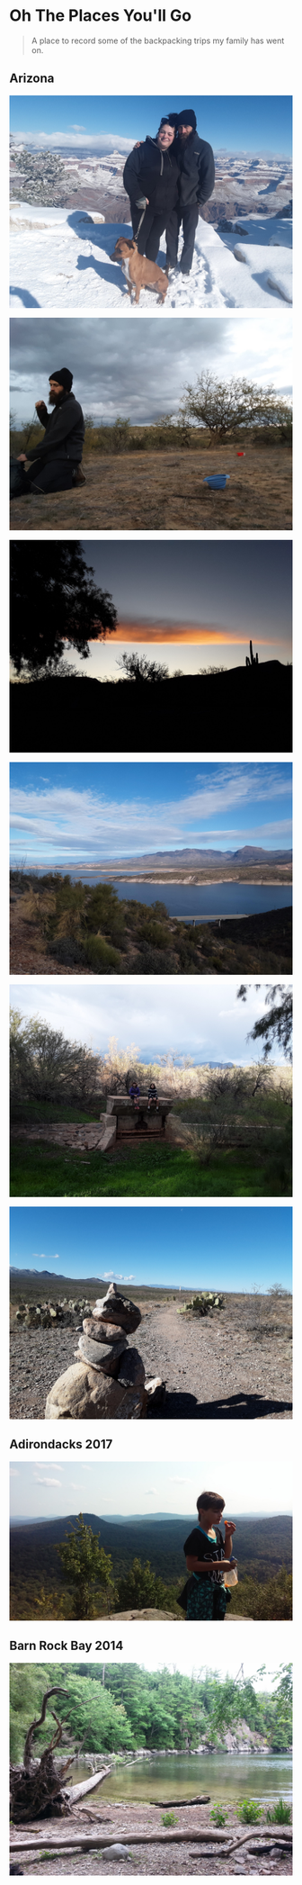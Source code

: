 # Oh The Places You'll Go

> A place to record some of the backpacking trips my family has went on.

## Arizona
![](20190101_114057.jpg)

![](20181227_173105.jpg)

![](20181227_072055.jpg)

![](20181225_101329.jpg)

![](20181226_154109.jpg)

![](20181228_104113.jpg)

## Adirondacks 2017

![](0904171525a.jpg)


## Barn Rock Bay 2014

![](20140723_152009.jpg)
